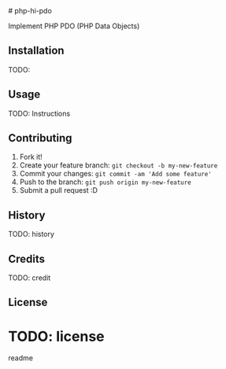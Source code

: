<snippet>
  <content>
# php-hi-pdo

Implement PHP PDO (PHP Data Objects)

## Installation

TODO: 

## Usage

TODO: Instructions

## Contributing

1. Fork it!
2. Create your feature branch: `git checkout -b my-new-feature`
3. Commit your changes: `git commit -am 'Add some feature'`
4. Push to the branch: `git push origin my-new-feature`
5. Submit a pull request :D

## History

TODO: history

## Credits

TODO: credit

## License

TODO: license
=======
  </content>
  <tabTrigger>readme</tabTrigger>
</snippet>
